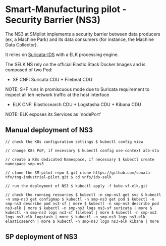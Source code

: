 # Smart-Manufacturing pilot - Security Barrier (NS3)

The NS3 at SMpilot implements a security barrier between data producers (ex, a Machine Park) and its data consumers (for instance, the Machine Data Collector).

It relies on [Suricata-IDS](https://suricata-ids.org/) with a ELK processing engine. 

The SELK NS rely on the official Elastic Stack Docker Images and is composed of two Pod:

* SF CNF: Suricata CDU + Filebeat CDU

NOTE: S+F runs in promiscuous mode due to Suricata requirement to inspect all teh network traffic at the host interface

* ELK CNF: Elasticsearch CDU + Logstasha CDU + Kibana CDU

NOTE: ELK exposes its Services as 'nodePort'

## Manual deployment of NS3

`// check the K8s configuration settings
 $ kubectl config view`

`// change K8s PoP, if necessary
 $ kubectl config use-context alb-sta`

`// create a K8s dedicated Namespace, if necessary
 $ kubectl create namespace smp-ns3`

`// clone the SM-pilot repo
 $ git clone https://github.com/sonata-nfv/tng-industrial-pilot.git
 $ cd vnfs/ids-selk`

`// run the deployment of NS3
 $ kubectl apply -f kube-sf-elk.git`

`// check the running resources
 $ kubectl -n smp-ns3 get svc
 $ kubectl -n smp-ns3 get configmap
 $ kubectl -n smp-ns3 get pod
 $ kubectl -n smp-ns3 describe pod ns3-sf | more
 $ kubectl -n smp-ns3 describe pod ns3-elk | more
 $ kubectl -n smp-ns3 logs ns3-sf suricata | more
 $ kubectl -n smp-ns3 logs ns3-sf filebeat | more
 $ kubectl -n smp-ns3 logs ns3-elk logstash | more
 $ kubectl -n smp-ns3 logs ns3-elk elasticsearch | more
 $ kubectl -n smp-ns3 logs ns3-elk kibana | more`


## SP deployment of NS3

